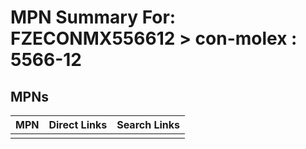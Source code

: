 



# MPN Summary For: FZECONMX556612 > con-molex : 5566-12

## MPNs
  

|MPN|Direct Links|Search Links|
| :--- | :--- | :--- |
||||
